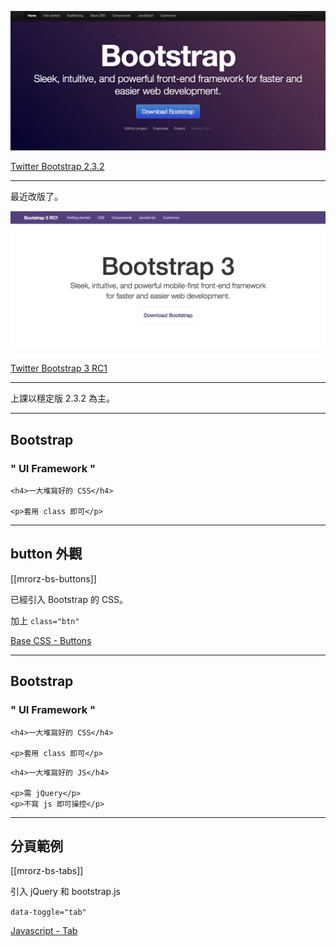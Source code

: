 
![Bootstrap](images/bootstrap/bootstrap.png)

[Twitter Bootstrap 2.3.2](http://getbootstrap.com/2.3.2/)

---

最近改版了。

![Bootstrap 3](images/bootstrap/bootstrap3.png)

[Twitter Bootstrap 3 RC1](http://getbootstrap.com/)

- - -

上課以穩定版 2.3.2 為主。

---

Bootstrap
---------

<h3 class="leader trailer">
" UI Framework "
</h3>

<div class="row fragment">
  <div class="span3">

    <h4>一大堆寫好的 CSS</h4>

    <p>套用 class 即可</p>
    
  </div>
  <div class="span3">
  </div>
</div>

---

button 外觀
-----------

[[mrorz-bs-buttons]]

已經引入 Bootstrap 的 CSS。

加上 `class="btn"`


[Base CSS - Buttons](http://getbootstrap.com/2.3.2/base-css.html#buttons)

---


Bootstrap
---------

<h3 class="leader trailer">
" UI Framework "
</h3>

<div class="row ">
  <div class="span3">

    <h4>一大堆寫好的 CSS</h4>

    <p>套用 class 即可</p>
    
  </div>
  <div class="span3 fragment">

    <h4>一大堆寫好的 JS</h4>

    <p>需 jQuery</p>
    <p>不寫 js 即可操控</p>
  </div>
</div>

---

分頁範例
--------

[[mrorz-bs-tabs]]

引入 jQuery 和 bootstrap.js

`data-toggle="tab"`

[Javascript - Tab](http://getbootstrap.com/2.3.2/javascript.html#tabs)

